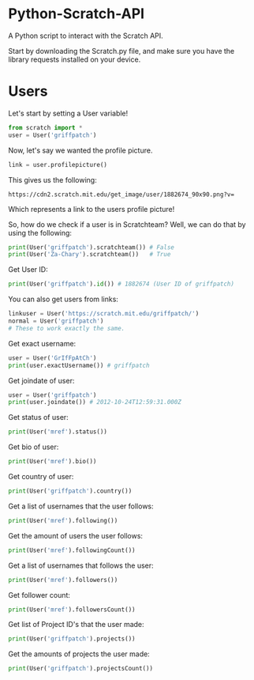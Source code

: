 # Python-Scratch-API
A Python script to interact with the Scratch API.

Start by downloading the Scratch.py file, and make sure you have the library requests installed on your device.

# Users
Let's start by setting a User variable!

```python
from scratch import *
user = User('griffpatch')
```
Now, let's say we wanted the profile picture.
```python
link = user.profilepicture()
```
This gives us the following:
```
https://cdn2.scratch.mit.edu/get_image/user/1882674_90x90.png?v=
```
Which represents a link to the users profile picture!

So, how do we check if a user is in Scratchteam?
Well, we can do that by using the following:
```python
print(User('griffpatch').scratchteam()) # False
print(User('Za-Chary').scratchteam())   # True
```
Get User ID:
```python
print(User('griffpatch').id()) # 1882674 (User ID of griffpatch)
```
You can also get users from links:
```python
linkuser = User('https://scratch.mit.edu/griffpatch/')
normal = User('griffpatch')
# These to work exactly the same.
```
Get exact username:
```python
user = User('GrIfFpAtCh')
print(user.exactUsername()) # griffpatch
```
Get joindate of user:
```python
user = User('griffpatch')
print(user.joindate()) # 2012-10-24T12:59:31.000Z
```
Get status of user:
```python
print(User('mref').status())
```
Get bio of user:
```python
print(User('mref').bio())
```
Get country of user:
```python
print(User('griffpatch').country())
```
Get a list of usernames that the user follows:
```python
print(User('mref').following())
```
Get the amount of users the user follows:
```python
print(User('mref').followingCount())
```
Get a list of usernames that follows the user:
```python
print(User('mref').followers())
```
Get follower count:
```python
print(User('mref').followersCount())
```
Get list of Project ID's that the user made:
```python
print(User('griffpatch').projects())
```
Get the amounts of projects the user made:
```python
print(User('griffpatch').projectsCount())
```
